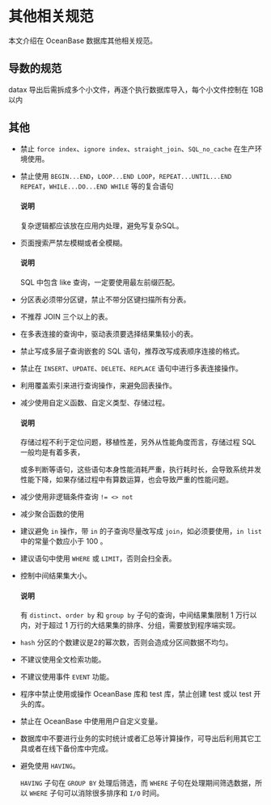 # 其他相关规范

本文介绍在 OceanBase 数据库其他相关规范。

## 导数的规范

datax 导出后需拆成多个小文件，再逐个执行数据库导入，每个小文件控制在 1GB 以内

## 其他

* 禁止 `force index`、`ignore index`、`straight_join`、`SQL_no_cache` 在生产环境使用。

* 禁止使用 `BEGIN...END`，`LOOP...END LOOP`，`REPEAT...UNTIL...END REPEAT`，`WHILE...DO...END WHILE` 等的复合语句

  <main id="notice" type='explain'>
    <h4>说明</h4>
    <p>复杂逻辑都应该放在应用内处理，避免写复杂SQL。</p>
  </main>
  
* 页面搜索严禁左模糊或者全模糊。

  <main id="notice" type='explain'>
    <h4>说明</h4>
    <p>SQL 中包含 like 查询，一定要使用最左前缀匹配。</p>
  </main>
  
* 分区表必须带分区键，禁止不带分区键扫描所有分表。

* 不推荐 JOIN 三个以上的表。

* 在多表连接的查询中，驱动表须要选择结果集较小的表。

* 禁止写成多层子查询嵌套的 SQL 语句，推荐改写成表顺序连接的格式。

* 禁止在 `INSERT`、`UPDATE`、`DELETE`、`REPLACE` 语句中进行多表连接操作。

* 利用覆盖索引来进行查询操作，来避免回表操作。

* 减少使用自定义函数、自定义类型、存储过程。

  <main id="notice" type='explain'>
    <h4>说明</h4>
    <p>存储过程不利于定位问题，移植性差，另外从性能角度而言，存储过程 SQL 一般均是有着多表，</p>
  </main>
  或多判断等语句，这些语句本身性能消耗严重，执行耗时长，会导致系统并发性能下降，如果存储过程中有算数运算，也会导致严重的性能问题。
  
* 减少使用非逻辑条件查询 `!= <> not`

* 减少聚合函数的使用

* 建议避免 `in` 操作，带 `in` 的子查询尽量改写成 `join`，如必须要使用，`in list` 中的常量个数应小于 100 。

* 建议语句中使用 `WHERE` 或 `LIMIT`，否则会扫全表。

* 控制中间结果集大小。

  <main id="notice" type='explain'>
    <h4>说明</h4>
    <p>有 <code>distinct</code>、<code>order by</code> 和 <code>group by</code> 子句的查询，中间结果集限制 1 万行以内，对于超过 1 万行的大结果集的排序、分组，需要放到程序端实现。</p>
  </main>
  
* `hash` 分区的个数建议是2的幂次数，否则会造成分区间数据不均匀。

* 不建议使用全文检索功能。

* 不建议使用事件 `EVENT` 功能。

* 程序中禁止使用或操作 OceanBase 库和 test 库，禁止创建 test 或以 test 开头的库。

* 禁止在 OceanBase 中使用用户自定义变量。

* 数据库中不要进行业务的实时统计或者汇总等计算操作，可导出后利用其它工具或者在线下备份库中完成。

* 避免使用 `HAVING`。

  `HAVING` 子句在 `GROUP BY` 处理后筛选，而 `WHERE` 子句在处理期间筛选数据，所以 `WHERE` 子句可以消除很多排序和 `I/O` 时间。
  